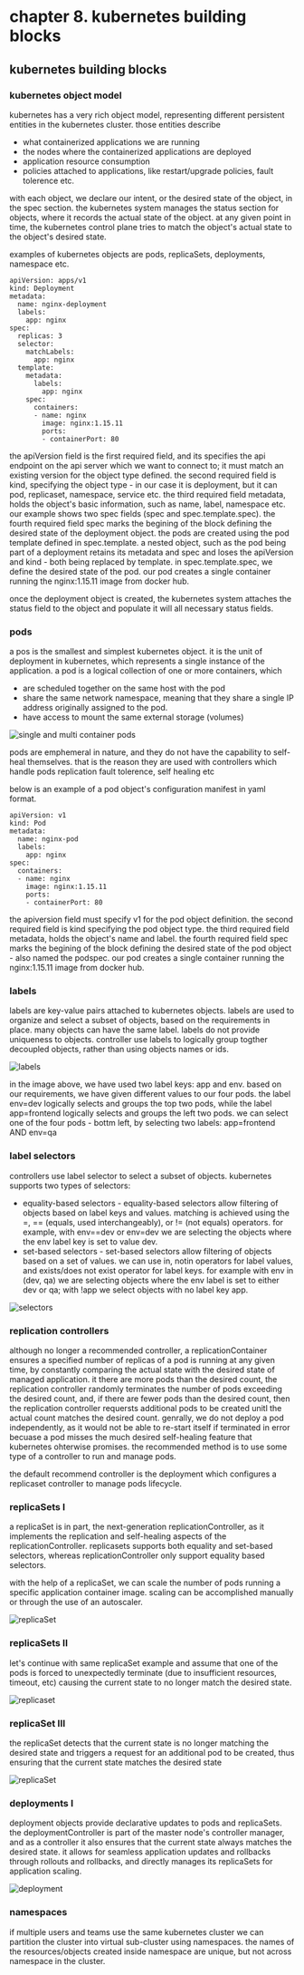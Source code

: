 # chapter 8. kubernetes building blocks

## kubernetes building blocks

### kubernetes object model

kubernetes has a very rich object model, representing different persistent entities in the kubernetes cluster. those entities describe

- what containerized applications we are running
- the nodes where the containerized applications are deployed
- application resource consumption
- policies attached to applications, like restart/upgrade policies, fault tolerence etc.

with each object, we declare our intent, or the desired state of the object, in the spec section. the kubernetes system manages the status section for objects, where it records the actual state of the object. at any given point in time, the kubernetes control plane tries to match the object's actual state to the object's desired state.

examples of kubernetes objects are pods, replicaSets, deployments, namespace etc.

```
apiVersion: apps/v1
kind: Deployment
metadata:
  name: nginx-deployment
  labels:
    app: nginx
spec:
  replicas: 3
  selector:
    matchLabels:
      app: nginx
  template:
    metadata:
      labels:
        app: nginx
    spec:
      containers:
      - name: nginx
        image: nginx:1.15.11
        ports:
        - containerPort: 80
```

the apiVersion field is the first required field, and its specifies the api endpoint on the api server which we want to connect to; it must match an existing version for the object type defined. the second required field is kind, specifying the object type - in our case it is deployment, but it can pod, replicaset, namespace, service etc. the third required field metadata, holds the object's basic information, such as name, label, namespace etc. our example shows two spec fields (spec and spec.template.spec). the fourth required field spec marks the begining of the block defining the desired state of the deployment object. the pods are created using the pod template defined in spec.template. a nested object, such as the pod being part of a deployment retains its metadata and spec and loses the apiVersion and kind - both being replaced by template. in spec.template.spec, we define the desired state of the pod. our pod creates a single container running the nginx:1.15.11 image from docker hub.

once the deployment object is created, the kubernetes system attaches the status field to the object and populate it will all necessary status fields.

### pods

a pos is the smallest and simplest kubernetes object. it is the unit of deployment in kubernetes, which represents a single instance of the application. a pod is a logical collection of one or more containers, which

- are scheduled together on the same host with the pod
- share the same network namespace, meaning that they share a single IP address originally assigned to the pod.
- have access to mount the same external storage (volumes)

![single and multi container pods](https://courses.edx.org/assets/courseware/v1/ccc5ba54a8a06ac2a87fe447bb53dcf1/asset-v1:LinuxFoundationX+LFS158x+3T2020+type@asset+block/pods-1-2-3-4.svg)

pods are emphemeral in nature, and they do not have the capability to self-heal themselves. that is the reason they are used with controllers which handle pods replication fault tolerence, self healing etc

below is an example of a pod object's configuration manifest in yaml format.

```
apiVersion: v1
kind: Pod
metadata:
  name: nginx-pod
  labels:
    app: nginx
spec:
  containers:
  - name: nginx
    image: nginx:1.15.11
    ports:
    - containerPort: 80
```

the apiversion field must specify v1 for the pod object definition. the second required field is kind specifying the pod object type. the third required field metadata, holds the object's name and label. the fourth required field spec marks the begining of the block defining the desired state of the pod object - also named the podspec. our pod creates a single container running the nginx:1.15.11 image from docker hub.

### labels

labels are key-value pairs attached to kubernetes objects. labels are used to organize and select a subset of objects, based on the requirements in place. many objects can have the same label. labels do not provide uniqueness to objects. controller use labels to logically group togther decoupled objects, rather than using objects names or ids.

![labels](https://courses.edx.org/assets/courseware/v1/6669997d43534cbd2f251a57ebe0587c/asset-v1:LinuxFoundationX+LFS158x+3T2020+type@asset+block/Labels.png)

in the image above, we have used two label keys: app and env. based on our requirements, we have given different values to our four pods. the label env=dev logically selects and groups the top two pods, while the label app=frontend logically selects and groups the left two pods. we can select one of the four pods - bottm left, by selecting two labels: app=frontend AND env=qa

### label selectors

controllers use label selector to select a subset of objects. kubernetes supports two types of selectors:

- equality-based selectors - equality-based selectors allow filtering of objects based on label keys and values. matching is achieved using the =, == (equals, used interchangeably), or != (not equals) operators. for example, with env==dev or env=dev we are selecting the objects where the env label key is set to value dev.
- set-based selectors - set-based selectors allow filtering of objects based on a set of values. we can use in, notin operators for label values, and exists/does not exist operator for label keys. for example with env in (dev, qa) we are selecting objects where the env label is set to either dev or qa; with !app we select objects with no label key app.

![selectors](https://courses.edx.org/assets/courseware/v1/2f83a85bea7ffd9fd861195725d7f146/asset-v1:LinuxFoundationX+LFS158x+3T2020+type@asset+block/Selectors.png)

### replication controllers

although no longer a recommended controller, a replicationContainer ensures a specified number of replicas of a pod is running at any given time, by constantly comparing the actual state with the desired state of managed application. it there are more pods than the desired count, the replication controller randomly terminates the number of pods exceeding the desired count, and, if there are fewer pods than the desired count, then the replication controller requersts additional pods to be created unitl the actual count matches the desired count. genrally, we do not deploy a pod independently, as it would not be able to re-start itself if terminated in error becuase a pod misses the much desired self-healing feature that kubernetes ohterwise promises. the recommended method is to use some type of a controller to run and manage pods.

the default recommend controller is the deployment which configures a replicaset controller to manage pods lifecycle.

### replicaSets I

a replicaSet is in part, the next-generation replicationController, as it implements the replication and self-healing aspects of the replicationController. replicasets supports both equality and set-based selectors, whereas replicationController only support equality based selectors.

with the help of a replicaSet, we can scale the number of pods running a specific application container image. scaling can be accomplished manually or through the use of an autoscaler.

![replicaSet](https://courses.edx.org/assets/courseware/v1/bdb9c27c39d027fc22133456a2882fa6/asset-v1:LinuxFoundationX+LFS158x+3T2020+type@asset+block/Replica_Set1.png)

### replicaSets II

let's continue with same replicaSet example and assume that one of the pods is forced to unexpectedly terminate (due to insufficient resources, timeout, etc) causing the current state to no longer match the desired state.

![replicaset](https://courses.edx.org/assets/courseware/v1/010297d9a0a76859de8110273eb56ae1/asset-v1:LinuxFoundationX+LFS158x+3T2020+type@asset+block/ReplicaSet2.png)

### replicaSet III

the replicaSet detects that the current state is no longer matching the desired state and triggers a request for an additional pod to be created, thus ensuring that the current state matches the desired state

![replicaSet](https://courses.edx.org/assets/courseware/v1/454b618e38084900bf247aecec0b3679/asset-v1:LinuxFoundationX+LFS158x+3T2020+type@asset+block/ReplicaSet3.png)

### deployments I

deployment objects provide declarative updates to pods and replicaSets. the deploymentController is part of the master node's controller manager, and as a controller it also ensures that the current state always matches the desired state. it allows for seamless application updates and rollbacks through rollouts and rollbacks, and directly manages its replicaSets for application scaling.

![deployment](https://courses.edx.org/assets/courseware/v1/5b2c8cbd6bed63c68f6a7d2566615d7f/asset-v1:LinuxFoundationX+LFS158x+3T2020+type@asset+block/Deployment_Updated.png)

### namespaces

if multiple users and teams use the same kubernetes cluster we can partition the cluster into virtual sub-cluster using namespaces. the names of the resources/objects created inside namespace are unique, but not across namespace in the cluster.
